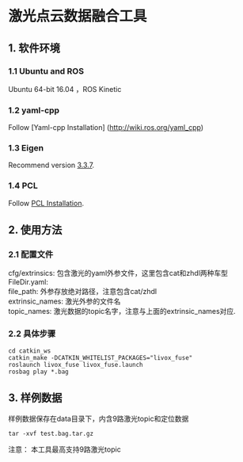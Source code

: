 # 激光点云数据融合工具

## 1. 软件环境 
### 1.1  **Ubuntu** and **ROS**
Ubuntu 64-bit 16.04 ，ROS Kinetic 
### 1.2  **yaml-cpp**
Follow [Yaml-cpp Installation] (http://wiki.ros.org/yaml_cpp)
### 1.3  **Eigen**
Recommend version [3.3.7](http://eigen.tuxfamily.org/index.php?title=Main_Page).  
### 1.4  **PCL**
Follow [PCL Installation](http://www.pointclouds.org/downloads/linux.html).

## 2. 使用方法
### 2.1  **配置文件**
cfg/extrinsics: 包含激光的yaml外参文件，这里包含cat和zhdl两种车型  
FileDir.yaml:  
    file_path: 外参存放绝对路径，注意包含cat/zhdl  
    extrinsic_names: 激光外参的文件名  
    topic_names: 激光数据的topic名字，注意与上面的extrinsic_names对应.  
### 2.2  **具体步骤**
```
cd catkin_ws
catkin_make -DCATKIN_WHITELIST_PACKAGES="livox_fuse"
roslaunch livox_fuse livox_fuse.launch
rosbag play *.bag
``` 
## 3. 样例数据
样例数据保存在data目录下，内含9路激光topic和定位数据 
```
tar -xvf test.bag.tar.gz  
```
注意： 
本工具最高支持9路激光topic   
